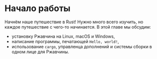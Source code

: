 # Начало работы

Начнём наше путешествие в Rust! Нужно много всего изучить, но каждое путешествие с чего-то начинается. В этой главе мы обсудим:

- установку Ржавчина на Linux, macOS и Windows,
- написание программы, печатающей `Hello, world!`,
- использование `cargo`, управленца дополнений и системы сборки в одном лице для Ржавчины.
